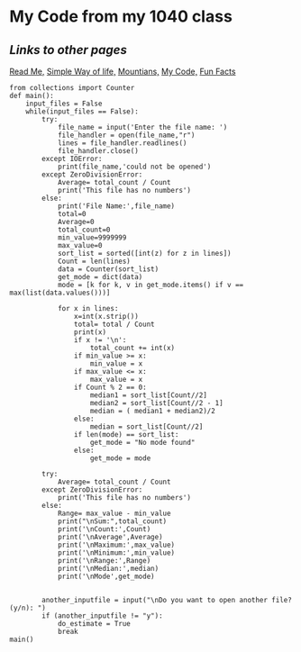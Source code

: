 # My Code from my 1040 class
## _Links to other pages_
[Read Me,](README.md)
[Simple Way of life,](simple_life.md)
[Mountians,](Mountianviews.md)
[My Code,](MyCode.md)
[Fun Facts](Fun_Facts.md)

    from collections import Counter
    def main():
        input_files = False
        while(input_files == False):
            try:
                file_name = input('Enter the file name: ')
                file_handler = open(file_name,"r")
                lines = file_handler.readlines()
                file_handler.close()
            except IOError:
                print(file_name,'could not be opened')
            except ZeroDivisionError:
                Average= total_count / Count
                print('This file has no numbers')
            else:
                print('File Name:',file_name)
                total=0
                Average=0
                total_count=0
                min_value=9999999
                max_value=0
                sort_list = sorted([int(z) for z in lines])
                Count = len(lines)
                data = Counter(sort_list)
                get_mode = dict(data)
                mode = [k for k, v in get_mode.items() if v == max(list(data.values()))]

                for x in lines:
                    x=int(x.strip())
                    total= total / Count
                    print(x)
                    if x != '\n':
                        total_count += int(x)
                    if min_value >= x:
                        min_value = x
                    if max_value <= x:
                        max_value = x
                    if Count % 2 == 0:
                        median1 = sort_list[Count//2]
                        median2 = sort_list[Count//2 - 1]
                        median = ( median1 + median2)/2
                    else:
                        median = sort_list[Count//2]
                    if len(mode) == sort_list:
                        get_mode = "No mode found"
                    else:
                        get_mode = mode

            try:
                Average= total_count / Count
            except ZeroDivisionError:
                print('This file has no numbers')
            else:
                Range= max_value - min_value
                print("\nSum:",total_count)
                print('\nCount:',Count)
                print('\nAverage',Average)
                print('\nMaximum:',max_value)
                print('\nMinimum:',min_value)
                print('\nRange:',Range)
                print('\nMedian:',median)
                print('\nMode',get_mode)


            another_inputfile = input("\nDo you want to open another file? (y/n): ")
            if (another_inputfile != "y"):
                do_estimate = True
                break
    main()
